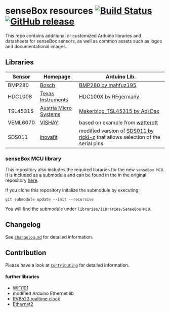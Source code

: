 # senseBox resources [![Build Status](https://travis-ci.org/sensebox/resources.svg?branch=master)](https://travis-ci.org/sensebox/resources) [![GitHub release](https://img.shields.io/github/release/sensebox/resources.svg)](https://github.com/sensebox/resources)
This repo contains additional or customized Arduino libraries and datasheets for senseBox sensors, as well as common assets such as logos and documentational images.

## Libraries
|Sensor|Homepage|Arduino Lib.|
|------|--------|------------|
|BMP280|[Bosch](https://www.bosch-sensortec.com/bst/products/all_products/bmp280)|[BMP280 by mahfuz195](https://github.com/mahfuz195/BMP280-Arduino-Library)|
|HDC1008|[Texas Instruments](http://www.ti.com/product/HDC1008)|[HDC100X by RFgermany](https://github.com/RFgermany/HDC100X_Arduino_Library)|
|TSL45315|[Austria Micro Systems](http://www.ams.com/eng/Products/Sensor-Driven-Lighting/SDL-Ambient-Light-Sensors/TSL45315)|[Makerblog_TSL45315 by Adi Dax](https://github.com/adidax/Makerblog_TSL45315)|
|VEML6070|[VISHAY](http://www.vishay.com/ppg?84277)|based on example from [watterott](https://github.com/watterott/VEML6070-Breakout/blob/master/software/VEML6070.ino)|
|SDS011|[inovafit](http://aqicn.org/sensor/sds011/)|modified version of [SDS011 by ricki-z](https://github.com/ricki-z/SDS011) that allows selection of the serial pins|

### senseBox MCU library
This repository also includes the required libraries for the new `senseBox MCU`. It is included as a submodule and can be found in the in the original repository [here](https://github.com/sensebox/SenseBoxMCU-Lib).

If you clone this repository initalize the submodule by executing:
```
git submodule update --init --recursive
```

You will find the submodule under `libraries/libraries/SenseBox-MCU`.

## Changelog
See [`Changelog.md`](CHANGELOG.md) for detailed information.

## Contribution
Please have a look at [`Contributing`](CONTRIBUTING.md) for detailed information.

#### further libraries
- [WiFi101](https://github.com/arduino-libraries/WiFi101/releases/tag/0.14.3)
- modified Arduino Ethernet lib
- [RV8523 realtime clock](https://github.com/watterott/Arduino-Libs/tree/master/RV8523)
- [Ethernet2](https://github.com/adafruit/Ethernet2)